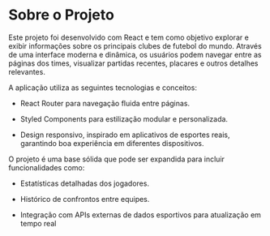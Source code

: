 # Sobre o Projeto
Este projeto foi desenvolvido com React e tem como objetivo explorar e exibir informações sobre os principais clubes de futebol do mundo. Através de uma interface moderna e dinâmica, os usuários podem navegar entre as páginas dos times, visualizar partidas recentes, placares e outros detalhes relevantes.

A aplicação utiliza as seguintes tecnologias e conceitos:

- React Router para navegação fluida entre páginas.

- Styled Components para estilização modular e personalizada.

- Design responsivo, inspirado em aplicativos de esportes reais, garantindo boa experiência em diferentes dispositivos.

O projeto é uma base sólida que pode ser expandida para incluir funcionalidades como:

- Estatísticas detalhadas dos jogadores.

- Histórico de confrontos entre equipes.

- Integração com APIs externas de dados esportivos para atualização em tempo real

